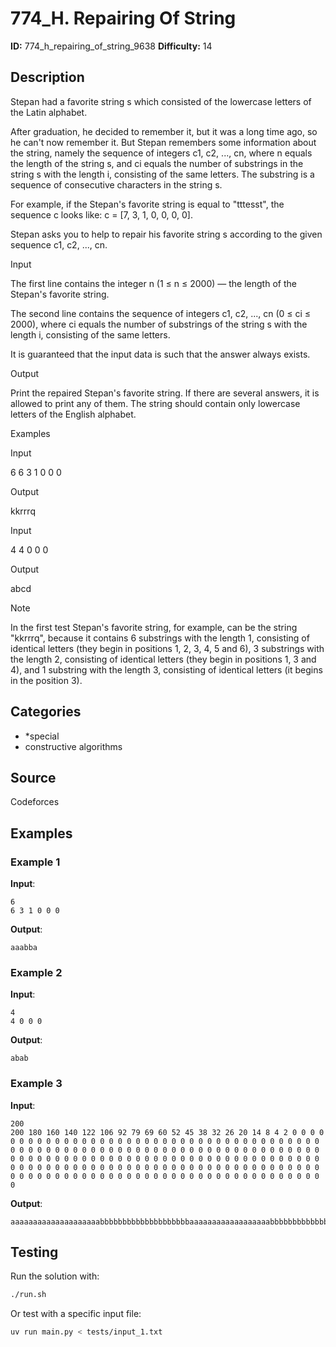 # 774_H. Repairing Of String

**ID:** 774_h_repairing_of_string_9638
**Difficulty:** 14

## Description

Stepan had a favorite string s which consisted of the lowercase letters of the Latin alphabet.

After graduation, he decided to remember it, but it was a long time ago, so he can't now remember it. But Stepan remembers some information about the string, namely the sequence of integers c1, c2, ..., cn, where n equals the length of the string s, and ci equals the number of substrings in the string s with the length i, consisting of the same letters. The substring is a sequence of consecutive characters in the string s.

For example, if the Stepan's favorite string is equal to "tttesst", the sequence c looks like: c = [7, 3, 1, 0, 0, 0, 0].

Stepan asks you to help to repair his favorite string s according to the given sequence c1, c2, ..., cn.

Input

The first line contains the integer n (1 ≤ n ≤ 2000) — the length of the Stepan's favorite string.

The second line contains the sequence of integers c1, c2, ..., cn (0 ≤ ci ≤ 2000), where ci equals the number of substrings of the string s with the length i, consisting of the same letters.

It is guaranteed that the input data is such that the answer always exists.

Output

Print the repaired Stepan's favorite string. If there are several answers, it is allowed to print any of them. The string should contain only lowercase letters of the English alphabet.

Examples

Input

6
6 3 1 0 0 0


Output

kkrrrq

Input

4
4 0 0 0


Output

abcd

Note

In the first test Stepan's favorite string, for example, can be the string "kkrrrq", because it contains 6 substrings with the length 1, consisting of identical letters (they begin in positions 1, 2, 3, 4, 5 and 6), 3 substrings with the length 2, consisting of identical letters (they begin in positions 1, 3 and 4), and 1 substring with the length 3, consisting of identical letters (it begins in the position 3).

## Categories

- *special
- constructive algorithms

## Source

Codeforces

## Examples

### Example 1

**Input**:
```
6
6 3 1 0 0 0
```

**Output**:
```
aaabba
```

### Example 2

**Input**:
```
4
4 0 0 0
```

**Output**:
```
abab
```

### Example 3

**Input**:
```
200
200 180 160 140 122 106 92 79 69 60 52 45 38 32 26 20 14 8 4 2 0 0 0 0 0 0 0 0 0 0 0 0 0 0 0 0 0 0 0 0 0 0 0 0 0 0 0 0 0 0 0 0 0 0 0 0 0 0 0 0 0 0 0 0 0 0 0 0 0 0 0 0 0 0 0 0 0 0 0 0 0 0 0 0 0 0 0 0 0 0 0 0 0 0 0 0 0 0 0 0 0 0 0 0 0 0 0 0 0 0 0 0 0 0 0 0 0 0 0 0 0 0 0 0 0 0 0 0 0 0 0 0 0 0 0 0 0 0 0 0 0 0 0 0 0 0 0 0 0 0 0 0 0 0 0 0 0 0 0 0 0 0 0 0 0 0 0 0 0 0 0 0 0 0 0 0 0 0 0 0 0 0 0 0 0 0 0 0 0 0 0 0 0 0 0 0 0 0 0 0
```

**Output**:
```
aaaaaaaaaaaaaaaaaaaabbbbbbbbbbbbbbbbbbbbaaaaaaaaaaaaaaaaaabbbbbbbbbbbbbbbbbbaaaaaaaaaaaaaaaaabbbbbbbbbbbbbbbbbaaaaaaaaaaaabbbbbbbbbbaaaaaaaaabbbbbbbbaaaaaaabbbbbbbaaaaaaabbbbbbaaaaabbbbbaaaabbbbaaabbb
```


## Testing

Run the solution with:

```bash
./run.sh
```

Or test with a specific input file:

```bash
uv run main.py < tests/input_1.txt
```
